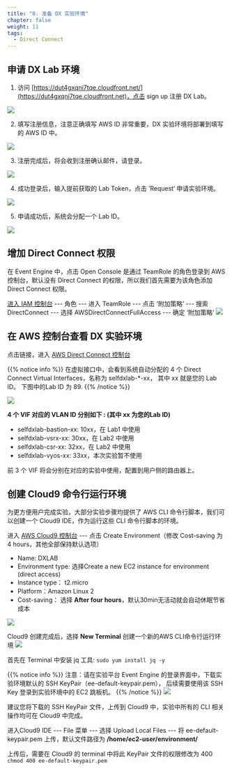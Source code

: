 ```yaml
---
title: "0. 准备 DX 实验环境"
chapter: false
weight: 11
tags:
  - Direct Connect
---
```


## 申请 DX Lab 环境

1. 访问 [https://dut4gxqni7tqe.cloudfront.net/](https://dut4gxqni7tqe.cloudfront.net)，点击 sign up 注册 DX Lab。

![](/images/DX/PrepareDXLab-1.png)

2. 填写注册信息，注意正确填写 AWS ID 非常重要，DX 实验环境将部署到填写的 AWS ID 中。

![](/images/DX/PrepareDXLab-2.png)

3. 注册完成后，将会收到注册确认邮件，请登录。

![](/images/DX/PrepareDXLab-3.png)

4. 成功登录后，输入提前获取的 Lab Token，点击 ’Request‘ 申请实验环境。

![](/images/DX/PrepareDXLab-4.png)

5. 申请成功后，系统会分配一个 Lab ID。

![](/images/DX/PrepareDXLab-5.png)

## 增加 Direct Connect 权限
在 Event Engine 中，点击 Open Console 是通过 TeamRole 的角色登录到 AWS 控制台，默认没有 Direct Connect 的权限，所以我们首先需要为该角色添加 Direct Connect 权限。

[进入 IAM 控制台](https://console.aws.amazon.com/iam/home?region=ap-northeast-1#/roles) --- 角色 --- 进入 TeamRole --- 点击 ‘附加策略’ --- 搜索 DirectConnect --- 选择 AWSDirectConnectFullAccess --- 确定 ‘附加策略’
![](/images/DX/PrepareDXLab-7.png)

## 在 AWS 控制台查看 DX 实验环境
点击链接，进入 [AWS Direct Connect 控制台](https://console.aws.amazon.com/directconnect/v2/home#/virtual-interfaces)

{{% notice info %}}
在虚拟接口中，会看到系统自动分配的 4 个 Direct Connect Virtual Interfaces，名称为 selfdxlab-*-xx， 其中 xx 就是您的 Lab ID。 下图中的Lab ID 为 89.
{{% /notice  %}}

![](/images/DX/PrepareDXLab-6.png)

**4 个 VIF 对应的 VLAN ID 分别如下 : (其中 xx 为您的Lab ID)**
 - selfdxlab-bastion-xx: 10xx，在 Lab1 中使用
 - selfdxlab-vsrx-xx: 30xx，在 Lab2 中使用
 - selfdxlab-csr-xx: 32xx，在 Lab2 中使用
 - selfdxlab-vyos-xx: 33xx，本次实验暂不使用
 
前 3 个 VIF 将会分别在对应的实验中使用，配置到用户侧的路由器上。

## 创建 Cloud9 命令行运行环境
为更方便用户完成实验，大部分实验步骤均提供了 AWS CLI 命令行脚本，我们可以创建一个 Cloud9 IDE，作为运行这些 CLI 命令行脚本的环境。

进入 [AWS Cloud9 控制台](https://ap-northeast-1.console.aws.amazon.com/cloud9/home?region=ap-northeast-1) --- 点击 Create Environment（修改 Cost-saving 为 4 hours，其他全部保持默认选项）
 - Name: DXLAB
 - Environment type: 选择Create a new EC2 instance for environment (direct access)
 - Instance type： t2.micro
 - Platform：Amazon Linux 2
 - Cost-saving： 选择 **After four hours**，默认30min无活动就会自动休眠节省成本

 ![](/images/DX/PrepareDXLab-8.png)

 Cloud9 创建完成后，选择 **New Terminal** 创建一个新的AWS CLI命令行运行环境
 ![](/images/DX/PrepareDXLab-9.png)

 首先在 Terminal 中安装 jq 工具:  ```sudo yum install jq -y```

 {{% notice info %}}
注意：请在实验平台 Event Engine 的登录界面中，下载实验环境默认的 SSH KeyPair（ee-default-keypair.pem），
后续需要使用该 SSH Key 登录到实验环境中的 EC2 跳板机。
{{% /notice  %}}
![](/images/DX/DXBasic-2.png)

建议您将下载的 SSH KeyPair 文件，上传到 Cloud9 中，实验中所有的 CLI 相关操作均可在 Cloud9 中完成。

进入Cloud9 IDE --- File 菜单 --- 选择 Upload Local Files --- 将 ee-default-keypair.pem 上传，默认文件路径为 **/home/ec2-user/environment/**

上传后，需要在 Cloud9 的 terminal 中将此 KeyPair 文件的权限修改为 400
```chmod 400 ee-default-keypair.pem ```
